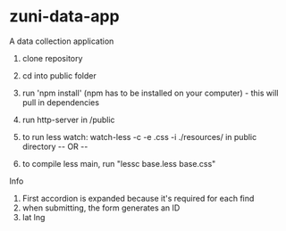 # zuni-data-app
A data collection application

1. clone repository
2. cd into public folder
3. run 'npm install' (npm has to be installed on your computer) - this will pull in dependencies
4. run http-server in /public

5. to run less watch: watch-less -c -e .css -i ./resources/ in public directory
-- OR --
6. to compile less main, run "lessc base.less base.css"

Info
1. First accordion is expanded because it's required for each find
2. when submitting, the form generates an ID
3. lat lng